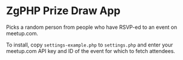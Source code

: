 ZgPHP Prize Draw App
====================

Picks a random person from people who have RSVP-ed to an event on meetup.com.

To install, copy `settings-example.php` to `settings.php` and enter your 
meetup.com API key and ID of the event for which to fetch attendees.
